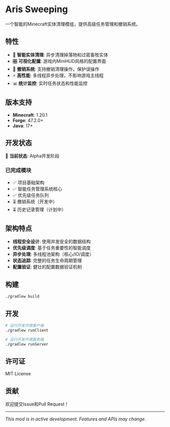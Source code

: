 # Aris Sweeping

一个智能的Minecraft实体清理模组，提供高级任务管理和撤销系统。

## 特性

- 🧹 **智能实体清理**: 异步清理掉落物和过密畜牧实体
- 🎛️ **可视化配置**: 游戏内MiniHUD风格的配置界面
- 🔄 **撤销系统**: 支持撤销清理操作，保护误操作
- ⚡ **高性能**: 多线程异步处理，不影响游戏主线程
- 📊 **统计监控**: 实时任务状态和性能监控

## 版本支持

- **Minecraft**: 1.20.1
- **Forge**: 47.2.0+
- **Java**: 17+

## 开发状态

🚧 **当前状态**: Alpha开发阶段

### 已完成模块
- ✅ 项目基础架构
- ✅ 智能任务管理系统核心
- ✅ 优先级任务队列
- ⏳ 撤销系统（开发中）
- ⏳ 历史记录管理（计划中）

## 架构特点

- **线程安全设计**: 使用并发安全的数据结构
- **优先级调度**: 基于任务重要性的智能调度
- **异步处理**: 多线程池架构（核心/IO/调度）
- **状态追踪**: 完整的任务生命周期管理
- **配置验证**: 健壮的配置数据验证机制

## 构建

```bash
./gradlew build
```

## 开发

```bash
# 运行开发环境客户端
./gradlew runClient

# 运行开发环境服务端
./gradlew runServer
```

## 许可证

MIT License

## 贡献

欢迎提交Issue和Pull Request！

---

*This mod is in active development. Features and APIs may change.*